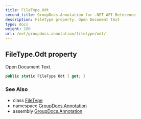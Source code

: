 ```yaml
---
title: FileType.Odt
second_title: GroupDocs.Annotation for .NET API Reference
description: FileType property. Open Document Text
type: docs
weight: 180
url: /net/groupdocs.annotation/filetype/odt/
---
```

## FileType.Odt property

Open Document Text.

```csharp
public static FileType Odt { get; }
```

### See Also

* class [FileType](../)
* namespace [GroupDocs.Annotation](../../filetype/)
* assembly [GroupDocs.Annotation](../../../)


